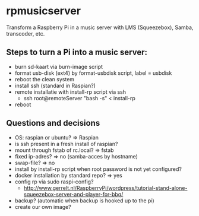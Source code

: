 # rpmusicserver
Transform a Raspberry Pi in a music server with LMS (Squeezebox), Samba, transcoder, etc.

## Steps to turn a Pi into a music server:
* burn sd-kaart via burn-image script
* format usb-disk (ext4) by format-usbdisk script, label = usbdisk
* reboot the clean system
* install ssh (standard in Raspian?)
* remote installatie with install-rp script via ssh
	* ssh root@remoteServer "bash -s" < install-rp
* reboot

## Questions and decisions
* OS: raspian or ubuntu? => Raspian
* is ssh present in a fresh install of raspian?
* mount through fstab of rc.local? => fstab
* fixed ip-adres? => no (samba-acces by hostname)
* swap-file? => no
* install by install-rp script when root password is not yet configured?
* docker installation by standard repo? => yes
* config rp via sudo raspi-config?
	* http://www.gerrelt.nl/RaspberryPi/wordpress/tutorial-stand-alone-squeezebox-server-and-player-for-bbq/
* backup? (automatic when backup is hooked up to the pi)
* create our own image?
